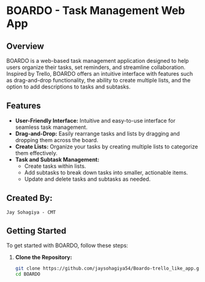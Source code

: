 # BOARDO - Task Management Web App

## Overview

BOARDO is a web-based task management application designed to help users organize their tasks, set reminders, and streamline collaboration. Inspired by Trello, BOARDO offers an intuitive interface with features such as drag-and-drop functionality, the ability to create multiple lists, and the option to add descriptions to tasks and subtasks.

## Features

- **User-Friendly Interface:** Intuitive and easy-to-use interface for seamless task management.
- **Drag-and-Drop:** Easily rearrange tasks and lists by dragging and dropping them across the board.
- **Create Lists:** Organize your tasks by creating multiple lists to categorize them effectively.
- **Task and Subtask Management:**
  - Create tasks within lists.
  - Add subtasks to break down tasks into smaller, actionable items.
  - Update and delete tasks and subtasks as needed.

## Created By:
    Jay Sohagiya - CMT  

## Getting Started

To get started with BOARDO, follow these steps:

1. **Clone the Repository:**
   ```bash
   git clone https://github.com/jaysohagiya54/Boardo-trello_like_app.git
   cd BOARDO

